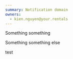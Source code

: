 ```yaml
---
summary: Notification domain
owners:
  - kien.nguyen@your.rentals
---
```


Something something

Something something else



test 
